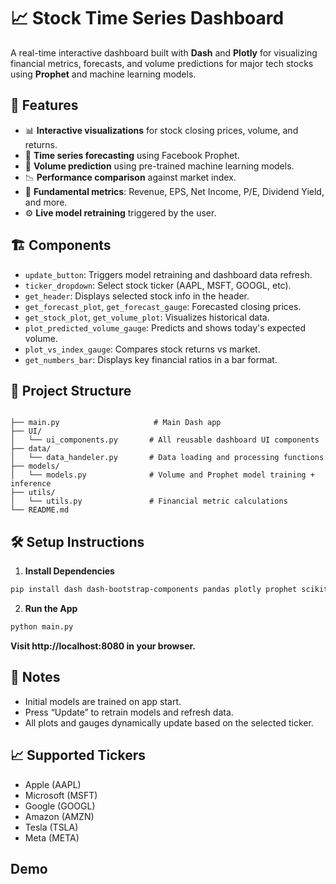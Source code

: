 # 📈 Stock Time Series Dashboard

A real-time interactive dashboard built with **Dash** and **Plotly** for visualizing financial metrics, forecasts, and volume predictions for major tech stocks using **Prophet** and machine learning models.

## 🚀 Features

- 📊 **Interactive visualizations** for stock closing prices, volume, and returns.
- 🔮 **Time series forecasting** using Facebook Prophet.
- 🤖 **Volume prediction** using pre-trained machine learning models.
- 📉 **Performance comparison** against market index.
- 💼 **Fundamental metrics**: Revenue, EPS, Net Income, P/E, Dividend Yield, and more.
- ⚙️ **Live model retraining** triggered by the user.

## 🏗️ Components

- `update_button`: Triggers model retraining and dashboard data refresh.
- `ticker_dropdown`: Select stock ticker (AAPL, MSFT, GOOGL, etc).
- `get_header`: Displays selected stock info in the header.
- `get_forecast_plot`, `get_forecast_gauge`: Forecasted closing prices.
- `get_stock_plot`, `get_volume_plot`: Visualizes historical data.
- `plot_predicted_volume_gauge`: Predicts and shows today's expected volume.
- `plot_vs_index_gauge`: Compares stock returns vs market.
- `get_numbers_bar`: Displays key financial ratios in a bar format.

## 📂 Project Structure
```

├── main.py                     # Main Dash app
├── UI/
│   └── ui_components.py       # All reusable dashboard UI components
├── data/
│   └── data_handeler.py       # Data loading and processing functions
├── models/
│   └── models.py              # Volume and Prophet model training + inference
├── utils/
│   └── utils.py               # Financial metric calculations
└── README.md
```
## 🛠️ Setup Instructions

1. **Install Dependencies**

```bash
pip install dash dash-bootstrap-components pandas plotly prophet scikit-learn

```

2.	**Run the App**

```bash
python main.py
```

**Visit http://localhost:8080 in your browser.**

## 📌 Notes

- Initial models are trained on app start.
- Press “Update” to retrain models and refresh data.
- All plots and gauges dynamically update based on the selected ticker.

## 📈 Supported Tickers
- Apple (AAPL)
- Microsoft (MSFT)
- Google (GOOGL)
- Amazon (AMZN)
- Tesla (TSLA)
- Meta (META)

## Demo



